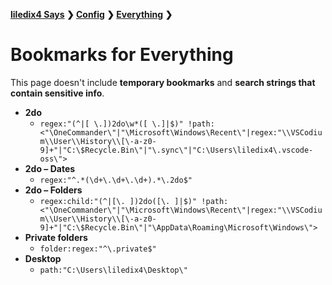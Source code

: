 **[liledix4 Says](../../README.md) ❯ [Config](../README.md) ❯ [Everything](README.md) ❯**

# Bookmarks for Everything

This page doesn't include **temporary bookmarks** and **search strings that contain sensitive info**.

- **2do**
    - `regex:"(^|[ \.])2do\w*([ \.]|$)" !path:<"\OneCommander\"|"\Microsoft\Windows\Recent\"|regex:"\\VSCodium\\User\\History\\[\-a-z0-9]+"|"C:\$Recycle.Bin\"|"\.sync\"|"C:\Users\liledix4\.vscode-oss\">`
- **2do – Dates**
    - `regex:"^.*(\d+\.\d+\.\d+).*\.2do$"`
- **2do – Folders**
    - `regex:child:"(^|[\. ])2do([\. ]|$)" !path:<"\OneCommander\"|"\Microsoft\Windows\Recent\"|regex:"\\VSCodium\\User\\History\\[\-a-z0-9]+"|"C:\$Recycle.Bin\"|"\AppData\Roaming\Microsoft\Windows\">`
- **Private folders**
    - `folder:regex:"^\.private$"`
- **Desktop**
    - `path:"C:\Users\liledix4\Desktop\"`